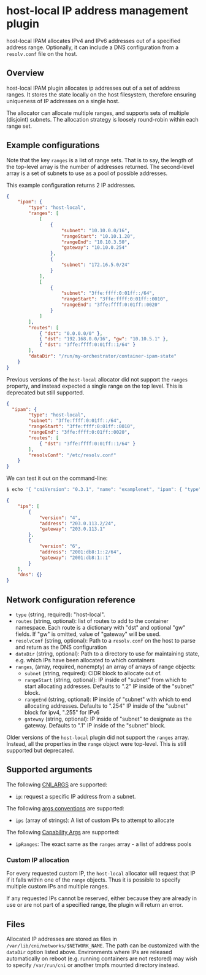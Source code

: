 # host-local IP address management plugin

host-local IPAM allocates IPv4 and IPv6 addresses out of a specified address range. Optionally,
it can include a DNS configuration from a `resolv.conf` file on the host.

## Overview

host-local IPAM plugin allocates ip addresses out of a set of address ranges.
It stores the state locally on the host filesystem, therefore ensuring uniqueness of IP addresses on a single host.

The allocator can allocate multiple ranges, and supports sets of multiple (disjoint) 
subnets. The allocation strategy is loosely round-robin within each range set.

## Example configurations

Note that the key `ranges` is a list of range sets. That is to say, the length 
of the top-level array is the number of addresses returned. The second-level 
array is a set of subnets to use as a pool of possible addresses.

This example configuration returns 2 IP addresses.

```json
{
	"ipam": {
		"type": "host-local",
		"ranges": [
			[
				{
					"subnet": "10.10.0.0/16",
					"rangeStart": "10.10.1.20",
					"rangeEnd": "10.10.3.50",
					"gateway": "10.10.0.254"
				},
				{
					"subnet": "172.16.5.0/24"
				}
			],
			[
				{
					"subnet": "3ffe:ffff:0:01ff::/64",
					"rangeStart": "3ffe:ffff:0:01ff::0010",
					"rangeEnd": "3ffe:ffff:0:01ff::0020"
				}
			]
		],
		"routes": [
			{ "dst": "0.0.0.0/0" },
			{ "dst": "192.168.0.0/16", "gw": "10.10.5.1" },
			{ "dst": "3ffe:ffff:0:01ff::1/64" }
		],
		"dataDir": "/run/my-orchestrator/container-ipam-state"
	}
}
```

Previous versions of the `host-local` allocator did not support the `ranges`
property, and instead expected a single range on the top level. This is
deprecated but still supported.
```json
{
  "ipam": {
		"type": "host-local",
		"subnet": "3ffe:ffff:0:01ff::/64",
		"rangeStart": "3ffe:ffff:0:01ff::0010",
		"rangeEnd": "3ffe:ffff:0:01ff::0020",
		"routes": [
			{ "dst": "3ffe:ffff:0:01ff::1/64" }
		],
		"resolvConf": "/etc/resolv.conf"
	}
}
```

We can test it out on the command-line:

```bash
$ echo '{ "cniVersion": "0.3.1", "name": "examplenet", "ipam": { "type": "host-local", "ranges": [ [{"subnet": "203.0.113.0/24"}], [{"subnet": "2001:db8:1::/64"}]], "dataDir": "/tmp/cni-example"  } }' | CNI_COMMAND=ADD CNI_CONTAINERID=example CNI_NETNS=/dev/null CNI_IFNAME=dummy0 CNI_PATH=. ./host-local

```

```json
{
    "ips": [
        {
            "version": "4",
            "address": "203.0.113.2/24",
            "gateway": "203.0.113.1"
        },
        {
            "version": "6",
            "address": "2001:db8:1::2/64",
            "gateway": "2001:db8:1::1"
        }
    ],
    "dns": {}
}
```

## Network configuration reference

* `type` (string, required): "host-local".
* `routes` (string, optional): list of routes to add to the container namespace. Each route is a dictionary with "dst" and optional "gw" fields. If "gw" is omitted, value of "gateway" will be used.
* `resolvConf` (string, optional): Path to a `resolv.conf` on the host to parse and return as the DNS configuration
* `dataDir` (string, optional): Path to a directory to use for maintaining state, e.g. which IPs have been allocated to which containers
* `ranges`, (array, required, nonempty) an array of arrays of range objects:
	* `subnet` (string, required): CIDR block to allocate out of.
	* `rangeStart` (string, optional): IP inside of "subnet" from which to start allocating addresses. Defaults to ".2" IP inside of the "subnet" block.
	* `rangeEnd` (string, optional): IP inside of "subnet" with which to end allocating addresses. Defaults to ".254" IP inside of the "subnet" block for ipv4, ".255" for IPv6
	* `gateway` (string, optional): IP inside of "subnet" to designate as the gateway. Defaults to ".1" IP inside of the "subnet" block.

Older versions of the `host-local` plugin did not support the `ranges` array. Instead,
all the properties in  the `range` object were top-level. This is still supported but deprecated.

## Supported arguments
The following [CNI_ARGS](https://github.com/containernetworking/cni/blob/master/SPEC.md#parameters) are supported:

* `ip`: request a specific IP address from a subnet.

The following [args conventions](https://github.com/containernetworking/cni/blob/master/CONVENTIONS.md) are supported:

* `ips` (array of strings): A list of custom IPs to attempt to allocate

The following [Capability Args](https://github.com/containernetworking/cni/blob/master/CONVENTIONS.md) are supported:

* `ipRanges`: The exact same as the `ranges` array - a list of address pools

### Custom IP allocation
For every requested custom IP, the `host-local` allocator will request that IP
if it falls within one of the `range` objects. Thus it is possible to specify
multiple custom IPs and multiple ranges.

If any requested IPs cannot be reserved, either because they are already in use
or are not part of a specified range, the plugin will return an error.


## Files

Allocated IP addresses are stored as files in `/var/lib/cni/networks/$NETWORK_NAME`.
The path can be customized with the `dataDir` option listed above. Environments
where IPs are released automatically on reboot (e.g. running containers are not
restored) may wish to specify `/var/run/cni` or another tmpfs mounted directory
instead.
